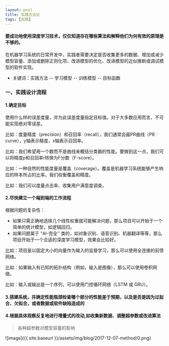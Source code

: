 ```yaml
---
layout: post
title: 实践方法论
tags: [实践]
---
```

#### 要成功地使用深度学习技术，仅仅知道存在哪些算法和解释他们为何有效的原理是不够的。

在机器学习系统的日常开发中，实践者需要决定是否收集更多的数据、增加或减少模型容量、添加或删除正则化项、改进模型的优化、改进模型的近似推断或调试模型的软件实现。

* 关键词：实践方法 -- 学习模型 -- 训练模型 -- 目标函数

### 一、实践设计流程

#### 1.确定目标

使用什么样的误差度量，并为此误差度量指定目标值。对于大多数应用而言，不可能实现绝对零误差。

比如：度量精度（precision）和召回率（recall），我们通常会画PR曲线（PR curve），y轴表示精度，x轴表示召回率。

比如：我们希望用一个数而不是曲线来概括分类器的性能。要做到这一点，我们可以将精度p和召回率r转换为F分数（F-score）。

比如：一种自然的性能度量是覆盖（coverage）。覆盖是机器学习系统能够产生响应的样本所占的比率。我们权衡覆盖和精度。

比如：我们可以度量点击率、收集用户满意度调查。

#### 2.尽快建立一个端到端的工作流程

根据问题的复杂性：

* 如果只需正确地选择几个线性权重就可能解决问题，那么项目可以开始于一个简单的统计模型，如逻辑回归。
* 如果问题属于 “AI-完全’’ 类的，如对象识别、语音识别、机器翻译等等，那么项目开始于一个合适的深度学习模型，效果会比较好。

比如：项目是以固定大小的向量作为输入的监督学习，那么可以使用全连接的前馈网络。

比如：如果输入有已知的拓扑结构（例如，输入是图像），那么可以使用卷积网络。

比如：输入或输出是一个序列，可以使用门控循环网络（LSTM 或 GRU）。

#### 3.搭建系统，并确定性能瓶颈检查哪个部分的性能差于预期，以及是否是因为过拟合、欠拟合，或者数据或软件缺陷造成的

#### 4.根据具体观察反复地进行增量式的改动,如收集新数据、调整超参数或改进算法

>各种超参数对模型容量的影响

![image]({{ site.baseurl }}/assets/img/blog/2017-12-07-method/0.png)


